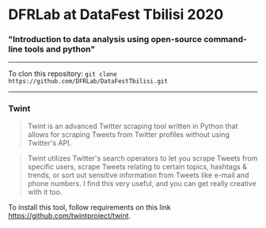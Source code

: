 # DFRLab at DataFest Tbilisi 2020

### "Introduction to data analysis using open-source command-line tools and python"

---

To clon this repository:
`git clone https://github.com/DFRLab/DataFestTbilisi.git`


---

### Twint

> Twint is an advanced Twitter scraping tool written in Python that allows for scraping Tweets from Twitter profiles without using Twitter's API.

> Twint utilizes Twitter's search operators to let you scrape Tweets from specific users, scrape Tweets relating to certain topics, hashtags & trends, or sort out sensitive information from Tweets like e-mail and phone numbers. I find this very useful, and you can get really creative with it too.

To install this tool, follow requirements on this link https://github.com/twintproject/twint.

